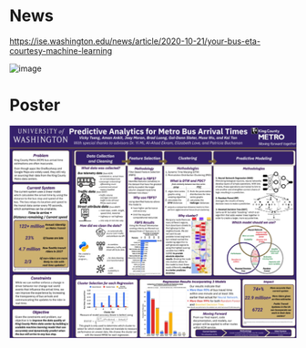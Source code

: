 # News
https://ise.washington.edu/news/article/2020-10-21/your-bus-eta-courtesy-machine-learning

![image](https://user-images.githubusercontent.com/45107079/120952035-0eab4e80-c6ff-11eb-8d2e-a4d941725d7f.png)


# Poster


![image](https://github.com/tank606/KCM-Capstone/blob/master/poster.jpg)
